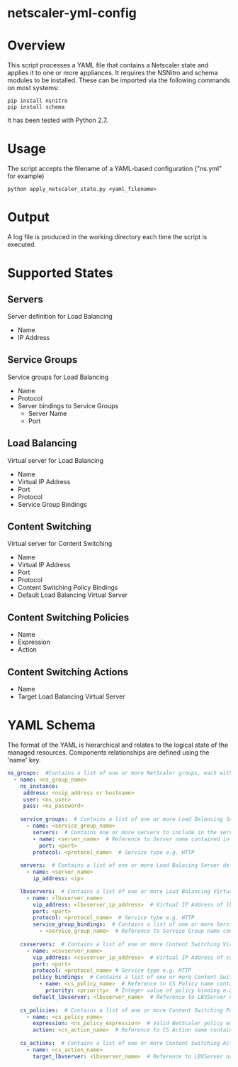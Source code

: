 # netscaler-yml-config

# Overview
This script processes a YAML file that contains a Netscaler state and applies it to one or more appliances.  It requires the NSNitro and schema modules to be installed.  These can be imported via the following commands on most systems:
````
pip install nsnitro
pip install schema
````

It has been tested with Python 2.7.

# Usage
The script accepts the filename of a YAML-based configuration ("ns.yml" for example)
````
python apply_netscaler_state.py <yaml_filename>
````
# Output
A log file is produced in the working directory each time the script is executed.

# Supported States
## Servers
Server definition for Load Balancing
* Name
* IP Address

## Service Groups
Service groups for Load Balancing
* Name
* Protocol
* Server bindings to Service Groups
  * Server Name
  * Port

## Load Balancing
Virtual server for Load Balancing
* Name
* Virtual IP Address
* Port
* Protocol
* Service Group Bindings

## Content Switching
Virtual server for Content Switching
* Name
* Virtual IP Address
* Port
* Protocol
* Content Switching Policy Bindings
* Default Load Balancing Virtual Server

## Content Switching Policies
* Name
* Expression
* Action

## Content Switching Actions
* Name
* Target Load Balancing Virtual Server

# YAML Schema
The format of the YAML is hierarchical and relates to the logical state of the managed resources.  Components relationships are defined using the 'name' key.

```YAML
ns_groups:  #Contains a list of one or more NetScaler groups, each with an independent configuration
  - name: <ns_group_name>
    ns_instance:
     address: <nsip_address or hostname>
     user: <ns_user>
     pass: <ns_password>
    
    service_groups:  # Contains a list of one or more Load Balancing Service Group definitions
      - name: <service_group_name>
        servers:  # Contains one or more servers to include in the service group
        - name: <server_name>  # Reference to Server name contained in Server definition
          port: <port>
        protocol: <protocol_name>  # Service type e.g. HTTP
    
    servers:  # Contains a list of one or more Load Balacing Server definitions
      - name: <server_name>
        ip_address: <ip>

    lbvservers:  # Contains a list of one or more Load Balancing Virtual Server definitions
      - name: <lbvserver_name>
        vip_address: <lbvserver_ip_address>  # Virtual IP Address of lbvserver
        port: <port>
        protocol: <protocol_name>  # Service type e.g. HTTP
        service_group_bindings:  # Contains a list of one or more Service Groups to bind the lbvserver to
          - <service_group_name>  # Reference to Service Group name contained in Service Group definition
      
    csvservers:  # Contains a list of one or more Content Switching Virtual Server definitions
      - name: <csvserver_name>
        vip_address: <csvserver_ip_address>  # Virtual IP Address of csvserver
        port: <port>
        protocol: <protocol_name> # Service type e.g. HTTP
        policy_bindings:  # Contains a list of one or more Content Switching policy bindings
          - name: <cs_policy_name>  # Reference to CS Policy name contained in CS Policy definition
            priority: <priority>  # Integer value of policy binding e.g. 100
        default_lbvserver: <lbvserver_name>  # Reference to LBVServer name contained in LBVServer definition
        
    cs_policies:  # Contains a list of one or more Content Switching Policy definitions
      - name: <cs_policy_name>
        expression: <ns_policy_expression>  # Valid NetScaler policy expression
        action: <cs_action_name>  # Reference to CS Action name contained in CS Action definition
        
    cs_actions:  # Contains a list of one or more Content Switching Action definitions
      - name: <cs_action_name>
        target_lbvserver: <lbvserver_name>  # Reference to LBVServer name contained in LBVServer definition
```
              
            
         
